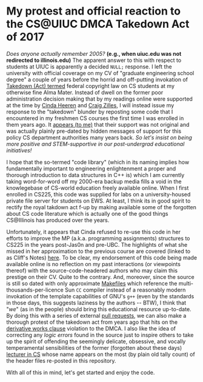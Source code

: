 # My protest and official reaction to the CS@UIUC DMCA Takedown Act of 2017

*Does anyone actually remember 2005?*
**(e.g., when uiuc.edu was not redirected to illinois.edu)**
The apparent answer to this with respect to 
students at UIUC is apparently a decided ``NULL;`` response. I left the university 
with official coverage on my CV of "graduate engineering school degree" a 
couple of years before the horrid and off-putting invokation of 
[Takedown (Act) termed](https://publish.illinois.edu/illinoisblj/2017/03/12/digital-millennium-copyright-act-notice-and-takedown-on-fair-use/) 
federal copyright law on CS students at my otherwise fine Alma Mater. 
Instead of dwell on the former poor administration decision making that by 
my readings online were supported at the time by [Cinda Heeren](https://www.cs.ubc.ca/people/cinda-heeren) and 
[Craig Zilles](zilles.cs.illinois.edu), 
I will instead issue my response to the "takedown" blunder 
by reposting some code that I encountered in my freshmen CS courses the first 
time I was enrolled in them years ago. It 
[appears (to me)](https://github.com/maxieds/MyProtestToTheIllinoisDMCAActOf2017/tree/master/local-documents/local-documents/PredatingTheDMCAAtUIUC.md) that 
their support was not original and was actually plainly pre-dated by hidden messages of support for this policy 
CS department authorities many years back. *So let's insist on 
being more positive and STEM-supportive in our post-undergrad 
educational initiatives!*

I hope that the so-termed "code library" 
(which in its naming implies how fundamentally important to engineering 
enlightenment a proper and thorough introduction to data structures in C++ is) 
which I am currently taking word-for-word off my 2000-era backup media 
fills a void in the knowlegebase of CS-world education freely available online. 
When I first enrolled in CS225, this code was supplied for labs on a university-housed 
private file server for students on EWS. 
At least, I think its in good spirit to rectify the royal takdown act f-up by 
making available some of the forgotten about CS code literature which is actually 
one of the good things CS@Illinois has produced over the years. 

Unfortunately, it appears that Cinda refused to re-use this code in her 
efforts to improve the MP (a.k.a. programming assignments) structures to 
CS225 in the years post-Jas0n and pre-UBC. The highlights of what she missed 
in her approximation to the previous course are covered (linked to as Cliff's Notes) 
[here](https://github.com/maxieds/MyProtestToTheIllinoisDMCAActOf2017/tree/master/local-documents/local-documents/ThankingJasonForHisHacking.md). 
To be clear, my endorsement of this code being made available online is no 
reflection on my past interactions (or viewpoints thereof) with the source-code-headered authors 
who may claim this prestige on their CV. Quite to the contrary. 
And, moreover, since the source is still so dated with only approximate 
[Makefiles](https://github.com/maxieds/MyProtestToTheIllinoisDMCAActOf2017/tree/master/other-files/instantiations.tar.gz) which reference the 
multi-thousands-per-licence Sun ``CC`` compiler instead of a reasonably 
modern invokation of the template capabilities of GNU's ``g++`` 
(even by the standards in those days, this suggests laziness by the authors -- BTW), 
I think that "*we*" (as in the people) should bring this educational resource up-to-date. 
By doing this with a series of external [pull requests](https://github.com/maxieds/MyProtestToTheIllinoisDMCAActOf2017/pulls), 
we can also make a 
thorough protest of the takedown act from years ago that hits on the 
[derivative works clause](https://www.legalzoom.com/articles/what-are-derivative-works-under-copyright-law) 
violation to the DMCA. I also like the idea of correcting any *logic errors* 
found in the source just to inspire others to take up the spirit of offending the seemingly 
delicate, obsessive, and vocally temperamental sensibilities of the former (forgotten about these days) 
[lecturer in CS](https://github.com/maxieds/MyProtestToTheIllinoisDMCAActOf2017/tree/master/local-documents/local-documents/ThankingJasonForHisHacking.md) 
whose name appears on the most (by plain old tally count) of the 
header files re-posted in this repository. 

With all of this in mind, let's get started and enjoy the code. 

